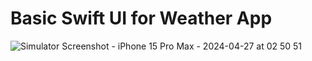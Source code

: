 # Basic Swift UI for Weather App

 
![Simulator Screenshot - iPhone 15 Pro Max - 2024-04-27 at 02 50 51](https://github.com/HijbullahMahmud/SwiftUI-Weather-App/assets/21258853/5ad99c63-264e-4d9d-b252-33cde40223fa)
